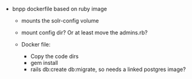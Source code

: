 - bnpp dockerfile based on ruby image
  - mounts the solr-config volume
  - mount config dir? Or at least move the admins.rb?

  - Docker file:
    - Copy the code dirs 
    - gem install
    - rails db:create db:migrate, so needs a linked postgres image?